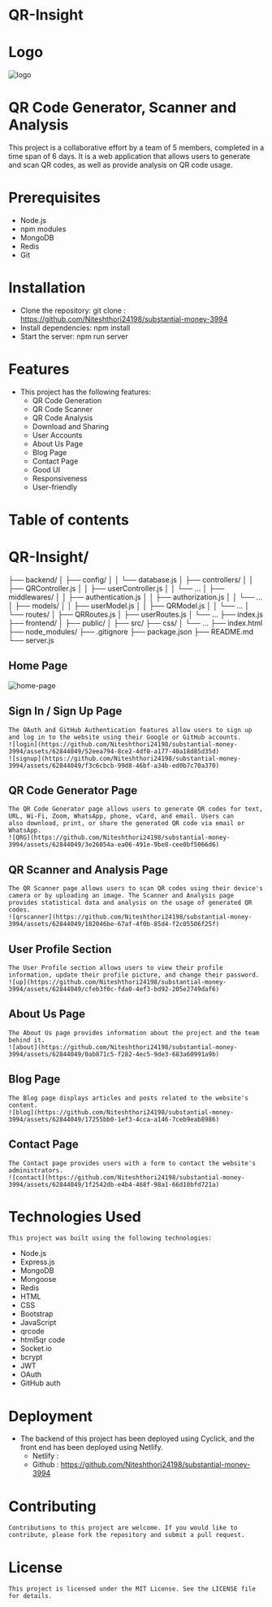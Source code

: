 # QR-Insight
# Logo 
![logo](https://github.com/Niteshthori24198/substantial-money-3994/assets/62844049/b0916c4d-8e36-4b6e-b90c-22cbafde918b)

# QR Code Generator, Scanner and Analysis
  This project is a collaborative effort by a team of 5 members, completed in a time span of 6 days. It is a web application that allows   users to generate and scan QR codes, as well as provide analysis on QR code usage. 


# Prerequisites
  - Node.js
  - npm modules
  - MongoDB
  - Redis
  - Git
  
# Installation
  - Clone the repository: git clone : https://github.com/Niteshthori24198/substantial-money-3994
  - Install dependencies: npm install
  - Start the server: npm run server
  
# Features
  - This project has the following features:
    - QR Code Generation
    - QR Code Scanner
    - QR Code Analysis
    - Download and Sharing
    - User Accounts
    - About Us Page
    - Blog Page
    - Contact Page
    - Good UI
    - Responsiveness
    - User-friendly
  
 # Table of contents
 
  # QR-Insight/
  ├── backend/
  │   ├── config/
  │   │   └── database.js
  │   ├── controllers/
  │   │   ├── QRController.js
  │   │   ├── userController.js
  │   │   └── ...
  │   ├── middlewares/
  │   │   ├── authentication.js
  │   │   ├── authorization.js
  │   │   └── ...
  │   ├── models/
  │   │   ├── userModel.js
  │   │   ├── QRModel.js
  │   │   └── ...
  │   └── routes/
  │       ├── QRRoutes.js
  │       ├── userRoutes.js
  │       └── ...
       ├── index.js
  ├── frontend/
  │   ├── public/
  │   ├── src/
      ├── css/
  │   └── ...
      ├── index.html
  ├── node_modules/
  ├── .gitignore
  ├── package.json
  ├── README.md
  └── server.js

  ## Home Page
  ![home-page](https://github.com/Niteshthori24198/substantial-money-3994/assets/62844049/1700c123-20fa-49d5-a878-e8f047a43936)
  
  ## Sign In / Sign Up Page
    The OAuth and GitHub Authentication features allow users to sign up and log in to the website using their Google or GitHub accounts.
    ![login](https://github.com/Niteshthori24198/substantial-money-3994/assets/62844049/52eea794-8ce2-4df0-a177-40a18d85d35d)
    ![signup](https://github.com/Niteshthori24198/substantial-money-3994/assets/62844049/f3c6cbcb-99d8-46bf-a34b-ed0b7c70a370)

  ## QR Code Generator Page
    The QR Code Generator page allows users to generate QR codes for text, URL, Wi-Fi, Zoom, WhatsApp, phone, vCard, and email. Users can     also download, print, or share the generated QR code via email or WhatsApp.
    ![QRG](https://github.com/Niteshthori24198/substantial-money-3994/assets/62844049/3e26054a-ea06-491e-9be8-cee0bf5066d6)

  ## QR Scanner and Analysis Page
    The QR Scanner page allows users to scan QR codes using their device's camera or by uploading an image. The Scanner and Analysis page     provides statistical data and analysis on the usage of generated QR codes. 
    ![qrscanner](https://github.com/Niteshthori24198/substantial-money-3994/assets/62844049/182046be-67af-4f0b-85d4-f2c05506f25f)
  
  ## User Profile Section
    The User Profile section allows users to view their profile information, update their profile picture, and change their password.
    ![up](https://github.com/Niteshthori24198/substantial-money-3994/assets/62844049/cfeb3f0c-fda0-4ef3-bd92-205e2749daf6)

  ## About Us Page
    The About Us page provides information about the project and the team behind it.
    ![about](https://github.com/Niteshthori24198/substantial-money-3994/assets/62844049/0ab871c5-f282-4ec5-9de3-683a60991a9b)

  ## Blog Page
    The Blog page displays articles and posts related to the website's content.
    ![blog](https://github.com/Niteshthori24198/substantial-money-3994/assets/62844049/17255bb0-1ef3-4cca-a146-7ceb9eab8986)

  ## Contact Page
    The Contact page provides users with a form to contact the website's administrators.
    ![contact](https://github.com/Niteshthori24198/substantial-money-3994/assets/62844049/1f2542db-e4b4-468f-98a1-66d10bfd721a)

  # Technologies Used
    This project was built using the following technologies:

   - Node.js
   - Express.js
   - MongoDB
   - Mongoose
   - Redis
   - HTML
   - CSS
   - Bootstrap
   - JavaScript
   - qrcode
   - html5qr code
   - Socket.io
   - bcrypt
   - JWT
   - OAuth
   - GitHub auth
    
  # Deployment
  - The backend of this project has been deployed using Cyclick, and the front end has been deployed using Netlify.
     - Netlify : 
     - Github  :  https://github.com/Niteshthori24198/substantial-money-3994

  # Contributing
    Contributions to this project are welcome. If you would like to contribute, please fork the repository and submit a pull request.

  # License
    This project is licensed under the MIT License. See the LICENSE file for details.
